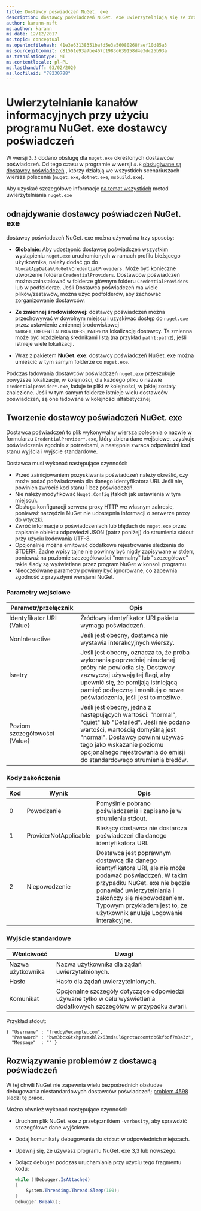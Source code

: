 ```yaml
---
title: Dostawcy poświadczeń NuGet. exe
description: dostawcy poświadczeń NuGet. exe uwierzytelniają się ze źródłem danych i są implementowane jako pliki wykonywalne wiersza polecenia, które przestrzegają określonych konwencji.
author: karann-msft
ms.author: karann
ms.date: 12/12/2017
ms.topic: conceptual
ms.openlocfilehash: 41e3e63138351bafd5e3a56080268faef10d85a3
ms.sourcegitcommit: c81561e93a7be467c1983d639158d4e3dc25b93a
ms.translationtype: MT
ms.contentlocale: pl-PL
ms.lasthandoff: 03/02/2020
ms.locfileid: "78230788"
---
```

# <a name="authenticating-feeds-with-nugetexe-credential-providers"></a>Uwierzytelnianie kanałów informacyjnych przy użyciu programu NuGet. exe dostawcy poświadczeń

W wersji `3.3` dodano obsługę dla `nuget.exe` określonych dostawców poświadczeń. Od tego czasu w programie w wersji `4.8` [obsługiwane są dostawcy poświadczeń](NuGet-Cross-Platform-Authentication-Plugin.md) , którzy działają we wszystkich scenariuszach wiersza polecenia (`nuget.exe`, `dotnet.exe`, `msbuild.exe`).

Aby uzyskać szczegółowe informacje [na temat wszystkich](../../consume-packages/consuming-packages-authenticated-feeds.md#nugetexe) metod uwierzytelniania `nuget.exe`

## <a name="nugetexe-credential-provider-discovery"></a>odnajdywanie dostawcy poświadczeń NuGet. exe

dostawcy poświadczeń NuGet. exe można używać na trzy sposoby:

- **Globalnie**: Aby udostępnić dostawcę poświadczeń wszystkim wystąpieniu `nuget.exe` uruchomionych w ramach profilu bieżącego użytkownika, należy dodać go do `%LocalAppData%\NuGet\CredentialProviders`. Może być konieczne utworzenie folderu `CredentialProviders`. Dostawców poświadczeń można zainstalować w folderze głównym folderu `CredentialProviders` lub w podfolderze. Jeśli Dostawca poświadczeń ma wiele plików/zestawów, można użyć podfolderów, aby zachować zorganizowanie dostawców.

- **Ze zmiennej środowiskowej**: dostawcy poświadczeń można przechowywać w dowolnym miejscu i uzyskiwać dostęp do `nuget.exe` przez ustawienie zmiennej środowiskowej `%NUGET_CREDENTIALPROVIDERS_PATH%` na lokalizację dostawcy. Ta zmienna może być rozdzielaną średnikami listą (na przykład `path1;path2`), jeśli istnieje wiele lokalizacji.

- Wraz z pakietem **NuGet. exe**: dostawcy poświadczeń NuGet. exe można umieścić w tym samym folderze co `nuget.exe`.

Podczas ładowania dostawców poświadczeń `nuget.exe` przeszukuje powyższe lokalizacje, w kolejności, dla każdego pliku o nazwie `credentialprovider*.exe`, ładuje te pliki w kolejności, w jakiej zostały znalezione. Jeśli w tym samym folderze istnieje wielu dostawców poświadczeń, są one ładowane w kolejności alfabetycznej.

## <a name="creating-a-nugetexe-credential-provider"></a>Tworzenie dostawcy poświadczeń NuGet. exe

Dostawca poświadczeń to plik wykonywalny wiersza polecenia o nazwie w formularzu `CredentialProvider*.exe`, który zbiera dane wejściowe, uzyskuje poświadczenia zgodnie z potrzebami, a następnie zwraca odpowiedni kod stanu wyjścia i wyjście standardowe.

Dostawca musi wykonać następujące czynności:

- Przed zainicjowaniem pozyskiwania poświadczeń należy określić, czy może podać poświadczenia dla danego identyfikatora URI. Jeśli nie, powinien zwrócić kod stanu 1 bez poświadczeń.
- Nie należy modyfikować `Nuget.Config` (takich jak ustawienia w tym miejscu).
- Obsługa konfiguracji serwera proxy HTTP we własnym zakresie, ponieważ narzędzie NuGet nie udostępnia informacji o serwerze proxy do wtyczki.
- Zwróć informacje o poświadczeniach lub błędach do `nuget.exe` przez zapisanie obiektu odpowiedzi JSON (patrz poniżej) do strumienia stdout przy użyciu kodowania UTF-8.
- Opcjonalnie można emitować dodatkowe rejestrowanie śledzenia do STDERR. Żadne wpisy tajne nie powinny być nigdy zapisywane w stderr, ponieważ na poziomie szczegółowości "normalny" lub "szczegółowe" takie ślady są wyświetlane przez program NuGet w konsoli programu.
- Nieoczekiwane parametry powinny być ignorowane, co zapewnia zgodność z przyszłymi wersjami NuGet.

### <a name="input-parameters"></a>Parametry wejściowe

| Parametr/przełącznik |Opis|
|----------------|-----------|
| Identyfikator URI {Value} | Źródłowy identyfikator URI pakietu wymaga poświadczeń.|
| NonInteractive | Jeśli jest obecny, dostawca nie wystawia interakcyjnych wierszy. |
| Isretry | Jeśli jest obecny, oznacza to, że próba wykonania poprzedniej nieudanej próby nie powiodła się. Dostawcy zazwyczaj używają tej flagi, aby upewnić się, że pomijają istniejącą pamięć podręczną i monitują o nowe poświadczenia, jeśli jest to możliwe.|
| Poziom szczegółowości {Value} | Jeśli jest obecny, jedna z następujących wartości: "normal", "quiet" lub "Detailed". Jeśli nie podano wartości, wartością domyślną jest "normal". Dostawcy powinni używać tego jako wskazanie poziomu opcjonalnego rejestrowania do emisji do standardowego strumienia błędów. |

### <a name="exit-codes"></a>Kody zakończenia

| Kod |Wynik | Opis |
|----------------|-----------|-----------|
| 0 | Powodzenie | Pomyślnie pobrano poświadczenia i zapisano je w strumieniu stdout.|
| 1 | ProviderNotApplicable | Bieżący dostawca nie dostarcza poświadczeń dla danego identyfikatora URI.|
| 2 | Niepowodzenie | Dostawca jest poprawnym dostawcą dla danego identyfikatora URI, ale nie może podawać poświadczeń. W takim przypadku NuGet. exe nie będzie ponawiać uwierzytelniania i zakończy się niepowodzeniem. Typowym przykładem jest to, że użytkownik anuluje Logowanie interakcyjne. |

### <a name="standard-output"></a>Wyjście standardowe

| Właściwość |Uwagi|
|----------------|-----------|
| Nazwa użytkownika | Nazwa użytkownika dla żądań uwierzytelnionych.|
| Hasło | Hasło dla żądań uwierzytelnionych.|
| Komunikat | Opcjonalne szczegóły dotyczące odpowiedzi używane tylko w celu wyświetlenia dodatkowych szczegółów w przypadku awarii. |

Przykład stdout:

    { "Username" : "freddy@example.com",
      "Password" : "bwm3bcx6txhprzmxhl2x63mdsul6grctazoomtdb6kfbof7m3a3z",
      "Message"  : "" }

## <a name="troubleshooting-a-credential-provider"></a>Rozwiązywanie problemów z dostawcą poświadczeń

W tej chwili NuGet nie zapewnia wielu bezpośrednich obsłudze debugowania niestandardowych dostawców poświadczeń; [problem 4598](https://github.com/NuGet/Home/issues/4598) śledzi tę prace.

Można również wykonać następujące czynności:

- Uruchom plik NuGet. exe z przełącznikiem `-verbosity`, aby sprawdzić szczegółowe dane wyjściowe.
- Dodaj komunikaty debugowania do `stdout` w odpowiednich miejscach.
- Upewnij się, że używasz programu NuGet. exe 3,3 lub nowszego.
- Dołącz debuger podczas uruchamiania przy użyciu tego fragmentu kodu:

    ```cs
    while (!Debugger.IsAttached)
    {
        System.Threading.Thread.Sleep(100);
    }
    Debugger.Break();
    ```
